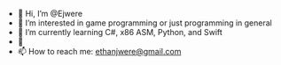 - 👋 Hi, I’m @Ejwere
- 👀 I’m interested in game programming or just programming in general
- 🌱 I’m currently learning C#, x86 ASM, Python, and Swift
- 💞️ 
- 📫 How to reach me: ethanjwere@gmail.com

<!---
Ejwere/Ejwere is a ✨ special ✨ repository because its `README.md` (this file) appears on your GitHub profile.
You can click the Preview link to take a look at your changes.
--->
